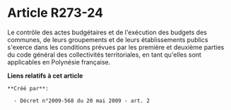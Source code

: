 # Article R273-24

Le contrôle des actes budgétaires et de l'exécution des budgets des communes, de leurs groupements et de leurs établissements
publics s'exerce dans les conditions prévues par les première et deuxième parties du code général des collectivités
territoriales, en tant qu'elles sont applicables en Polynésie française.

**Liens relatifs à cet article**

	**Créé par**:

	  - Décret n°2009-568 du 20 mai 2009 - art. 2
